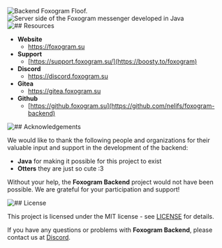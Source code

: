 <img src="src/main/resources/assets/backend.png" alt="Backend Foxogram Floof.">
<img src="src/main/resources/assets/backend_desc.png" alt="Server side of the Foxogram messenger developed in Java">
<img src="src/main/resources/assets/backend_resources.png" alt="## Resources">

- **Website** 
  - https://foxogram.su
- **Support** 
  - [https://support.foxogram.su/](https://boosty.to/foxogram)
- **Discord** 
  - https://discord.foxogram.su
- **Gitea** 
  - https://gitea.foxogram.su
- **Github** 
  - [https://github.foxogram.su](https://github.com/nelifs/foxogram-backend)

<img src="src/main/resources/assets/backend_acknowledgements.png" alt="## Acknowledgements">

We would like to thank the following people and organizations for their valuable input and support in the development of the backend:

- **Java** for making it possible for this project to exist
- **Otters** they are just so cute :3

Without your help, the **Foxogram Backend** project would not have been possible. We are grateful for your participation and support!

<img src="src/main/resources/assets/backend_license.png" alt="## License">

This project is licensed under the MIT license - see [LICENSE](LICENSE) for details.

If you have any questions or problems with **Foxogram Backend**, please contact us at [Discord](https://discord.foxogram.su).